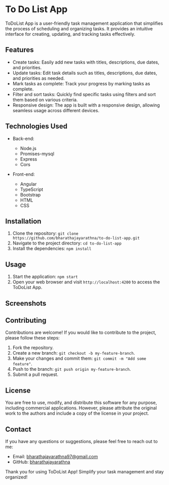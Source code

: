 # To Do List App

ToDoList App is a user-friendly task management application that simplifies the process of scheduling and organizing tasks. It provides an intuitive interface for creating, updating, and tracking tasks effectively.

## Features

- Create tasks: Easily add new tasks with titles, descriptions, due dates, and priorities.
- Update tasks: Edit task details such as titles, descriptions, due dates, and priorities as needed.
- Mark tasks as complete: Track your progress by marking tasks as complete.
- Filter and sort tasks: Quickly find specific tasks using filters and sort them based on various criteria.
- Responsive design: The app is built with a responsive design, allowing seamless usage across different devices.

## Technologies Used

- Back-end:
    - Node.js
    - Promises-mysql
    - Express
    - Cors

- Front-end:
    - Angular
    - TypeScript
    - Bootstrap
    - HTML
    - CSS

## Installation

1. Clone the repository: `git clone https://github.com/bharathajayarathna/to-do-list-app.git`
2. Navigate to the project directory: `cd to-do-list-app`
3. Install the dependencies: `npm install`

## Usage

1. Start the application: `npm start`
2. Open your web browser and visit `http://localhost:4200` to access the ToDoList App.

## Screenshots

## Contributing

Contributions are welcome! If you would like to contribute to the project, please follow these steps:

1. Fork the repository.
2. Create a new branch: `git checkout -b my-feature-branch`.
3. Make your changes and commit them: `git commit -m "Add some feature"`.
4. Push to the branch: `git push origin my-feature-branch`.
5. Submit a pull request.

## License

You are free to use, modify, and distribute this software for any purpose, including commercial applications. However, please attribute the original work to the authors and include a copy of the license in your project.

## Contact

If you have any questions or suggestions, please feel free to reach out to me:

- Email: bharathajayarathna97@gmail.com
- GitHub: [bharathajayarathna](https://github.com/bharathajayarathna)

Thank you for using ToDoList App! Simplify your task management and stay organized!
